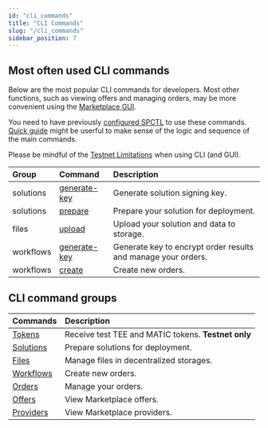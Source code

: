 ```yaml
---
id: "cli_commands"
title: "CLI Commands"
slug: "/cli_commands"
sidebar_position: 7
---
```


## Most often used CLI commands

Below are the most popular CLI commands for developers. Most other functions, such as viewing offers and managing orders, may be more convenient using the [Marketplace GUI](/developers/marketplace).

You need to have previously [configured SPCTL](/developers/cli_guides/configuring) to use these commands. [Quick guide](/developers/cli_guides/quick_guide) might be userful to make sense of the logic and sequence of the main commands.

Please be mindful of the [Testnet Limitations](/testnet/limitations) when using CLI (and GUI).

| **Group**                                      | **Command**                                                     | **Description**                                               |
|:-----------------------------------------------|:----------------------------------------------------------------|:--------------------------------------------------------------|
| solutions                                      | [generate-key](/developers/cli_commands/solutions/generate-key) | Generate solution signing key.                                |
| solutions                                      | [prepare](/developers/cli_commands/solutions/prepare)           | Prepare your solution for deployment.                         |
| files                                          | [upload](/developers/cli_commands/files/upload)                 | Upload your solution and data to storage.                     |
| workflows                                      | [generate-key](/developers/cli_commands/workflows/generate-key) | Generate key to encrypt order results and manage your orders. |
| workflows                                      | [create](/developers/cli_commands/workflows/create)             | Create new orders. |

## CLI command groups

| **Commands**                                    | **Description**                                                    |
|:------------------------------------------------|:-------------------------------------------------------------------|
| [Tokens](/developers/cli_commands/tokens)       | Receive test TEE and MATIC tokens. **Testnet only**                |
| [Solutions](/developers/cli_commands/solutions) | Prepare solutions for deployment.                                  |
| [Files](/developers/cli_commands/files)         | Manage files in decentralized storages.                            |
| [Workflows](/developers/cli_commands/workflows) | Create new orders.                                                 |
| [Orders](/developers/cli_commands/orders)       | Manage your orders.                                                |
| [Offers](/developers/cli_commands/offers)       | View Marketplace offers.                                           |
| [Providers](/developers/cli_commands/providers) | View Marketplace providers.                                        |